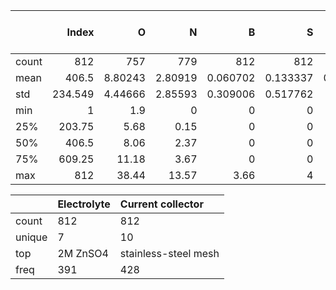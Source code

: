 |       |   Index |         O |         N |          B |          S |          P |   Specific surface area |   Pore volume |    Rmic/mes |      ID/IG |   Active mass loading |   Potential window |   Current density |    target |
|:------|--------:|----------:|----------:|-----------:|-----------:|-----------:|------------------------:|--------------:|------------:|-----------:|----------------------:|-------------------:|------------------:|----------:|
| count | 812     | 757       | 779       | 812        | 812        | 812        |                 812     |    729        | 712         | 803        |             706       |         812        |         812       | 812       |
| mean  | 406.5   |   8.80243 |   2.80919 |   0.060702 |   0.133337 |   0.177783 |                1645.16  |      1.26203  |   1.50784   |   1.28486  |               2.33204 |           1.6601   |           9.50413 |  93.6233  |
| std   | 234.549 |   4.44666 |   2.85593 |   0.309006 |   0.517762 |   0.93741  |                 916.006 |      0.714772 |   2.16476   |   0.706351 |               3.38697 |           0.110788 |          20.0784  |  43.6057  |
| min   |   1     |   1.9     |   0       |   0        |   0        |   0        |                   9.02  |      0.098    |   0.0645161 |   0.7      |               0.8     |           1.6      |           0.05    |   7.82222 |
| 25%   | 203.75  |   5.68    |   0.15    |   0        |   0        |   0        |                 844     |      0.77     |   0.265     |   0.92     |               1       |           1.6      |           0.5     |  63.075   |
| 50%   | 406.5   |   8.06    |   2.37    |   0        |   0        |   0        |                1624     |      1.133    |   1         |   1.02     |               1.4     |           1.6      |           2       |  89.1     |
| 75%   | 609.25  |  11.18    |   3.67    |   0        |   0        |   0        |                2330.9   |      1.74     |   1.75      |   1.18     |               2       |           1.7      |          10       | 116.925   |
| max   | 812     |  38.44    |  13.57    |   3.66     |   4        |  10.05     |                3823     |      3.428    |  16         |   4.4      |              45       |           2        |         200       | 305       |

|        | Electrolyte   | Current collector    |
|:-------|:--------------|:---------------------|
| count  | 812           | 812                  |
| unique | 7             | 10                   |
| top    | 2M ZnSO4      | stainless-steel mesh |
| freq   | 391           | 428                  |